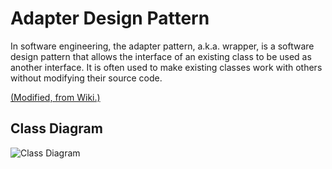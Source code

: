 # Adapter Design Pattern

In software engineering, the adapter pattern, a.k.a. wrapper, is a software design pattern that allows the interface of an existing class to be used as another interface. It is often used to make existing classes work with others without modifying their source code.

[(Modified, from Wiki.)](https://en.wikipedia.org/wiki/Adapter_pattern)

## Class Diagram

![Class Diagram](http://www.plantuml.com/plantuml/proxy?cache=no&src=https://raw.githubusercontent.com/JurajX/Notes/master/DesignPatterns/Adapter/theory.puml)

